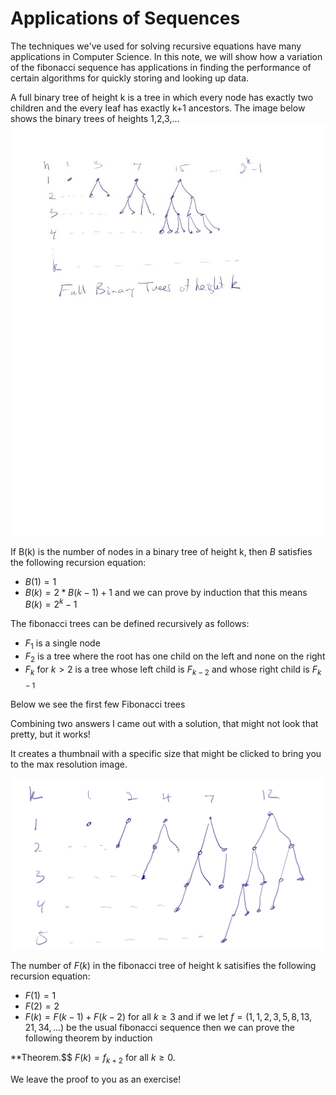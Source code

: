 # Applications of Sequences

The techniques we've used for solving recursive equations have many applications in Computer Science.
In this note, we will show how a variation of the fibonacci sequence has applications in finding the
performance of certain algorithms for quickly storing and looking up data.

A full binary tree of height k is a tree in which every node has exactly two children and the every leaf
has exactly k+1 ancestors. The image below shows the binary trees of heights 1,2,3,...
![Full Binary Trees](BinaryTrees.jpg)

If B(k) is the number of nodes in a binary tree of height k, then $B$ satisfies the following recursion equation:
* $B(1)=1$
* $B(k) = 2*B(k-1) + 1$
and we can prove by induction that this means $B(k) = 2^k-1$

The fibonacci trees can be defined recursively as follows:
* $F_1$ is a single node
* $F_2$ is a tree where the root has one child on the left and none on the right
* $F_k$ for $k>2$ is a tree whose left child is $F_{k-2}$ and whose right child is $F_{k-1}$

Below we see the first few Fibonacci trees

Combining two answers I came out with a solution, that might not look that pretty,
but it works!

It creates a thumbnail with a specific size that might be clicked to bring you to the max resolution image.

![FibonacciTrees](FibonacciTrees.png)

The number of $F(k)$ in the fibonacci tree of height k satisifies the following recursion equation:
* $F(1)=1$
* $F(2)=2$
* $F(k) = F(k-1)+F(k-2)$ for all $k\ge 3$
and if we let $f = (1,1,2,3,5,8,13,21,34,...)$ be the usual fibonacci sequence then we can prove the following theorem by induction

**Theorem.$$ $F(k) = f_{k+2}$ for all $k\ge 0$.

We leave the proof to you as an exercise!



